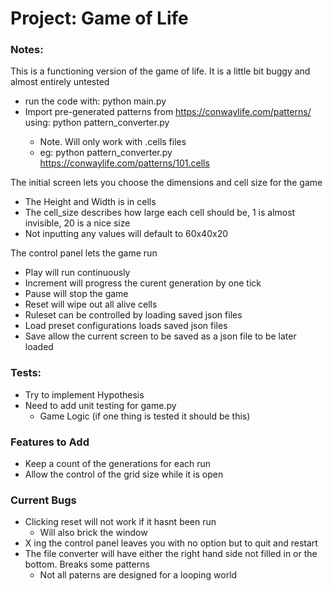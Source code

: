 # Project: Game of Life

### Notes:

This is a functioning version of the game of life.
It is a little bit buggy and almost entirely untested

- run the code with: python main.py
- Import pre-generated patterns from https://conwaylife.com/patterns/ using: python pattern_converter.py <url>
    - Note. Will only work with .cells files
    - eg: python pattern_converter.py https://conwaylife.com/patterns/101.cells

The initial screen lets you choose the dimensions and cell size for the game
- The Height and Width is in cells
- The cell_size describes how large each cell should be, 1 is almost invisible, 20 is a nice size
- Not inputting any values will default to 60x40x20

The control panel lets the game run
- Play will run continuously
- Increment will progress the curent generation by one tick
- Pause will stop the game
- Reset will wipe out all alive cells
- Ruleset can be controlled by loading saved json files
- Load preset configurations loads saved json files
- Save allow the current screen to be saved as a json file to be later loaded

### Tests:
- Try to implement Hypothesis
- Need to add unit testing for game.py
    - Game Logic (if one thing is tested it should be this)

### Features to Add
- Keep a count of the generations for each run
- Allow the control of the grid size while it is open

### Current Bugs
- Clicking reset will not work if it hasnt been run
    - Will also brick the window
- X ing the control panel leaves you with no option but to quit and restart
- The file converter will have either the right hand side not filled in or the bottom. Breaks some patterns
    - Not all paterns are designed for a looping world

